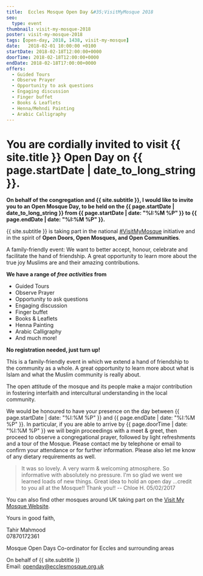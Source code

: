 ```yaml
---
title:  Eccles Mosque Open Day &#35;VisitMyMosque 2018
seo:
  type: event
thumbnail: visit-my-mosque-2018
poster: visit-my-mosque-2018
tags: [open-day, 2018, 1438, visit-my-mosque]
date:   2018-02-01 10:00:00 +0100
startDate: 2018-02-18T12:00:00+0000
doorTime: 2018-02-18T12:00:00+0000
endDate: 2018-02-18T17:00:00+0000
offers:
  - Guided Tours
  - Observe Prayer
  - Opportunity to ask questions
  - Engaging discussion
  - Finger buffet
  - Books & Leaflets
  - Henna/Mehndi Painting
  - Arabic Calligraphy
---
```


# You are cordially invited to visit {{ site.title }} Open Day on {{ page.startDate | date_to_long_string }}.

**On behalf of the congregation and {{ site.subtitle }}, I would like to invite you to an Open Mosque Day, to be held on the {{ page.startDate | date_to_long_string }} from {{ page.startDate | date: "%I:%M %P" }} to {{ page.endDate | date: "%I:%M %P" }}.**

{{ site.subtitle }} is taking part in the national [#VisitMyMosque](http://www.visitmymosque.org) initiative and in the spirit of **Open Doors, Open Mosques, and Open Communities**.

A family-friendly event: We want to better accept, honour, celebrate and facilitate the hand of friendship. A great opportunity to learn more about the true joy Muslims are and their amazing contributions.

**We have a range of _free activities_ from**
* Guided Tours
* Observe Prayer
* Opportunity to ask questions
* Engaging discussion
* Finger buffet
* Books & Leaflets
* Henna Painting
* Arabic Calligraphy
* And much more!

**No registration needed, just turn up!**

This is a family-friendly event in which we extend a hand of friendship to the community as a whole. A great opportunity to learn more about what is Islam and what the Muslim community is really about.

The open attitude of the mosque and its people make a major contribution in fostering interfaith and intercultural understanding in the local community.

We would be honoured to have your presence on the day between {{ page.startDate | date: "%I:%M %P" }} and {{ page.endDate | date: "%I:%M %P" }}. In particular, if you are able to arrive by {{ page.doorTime | date: "%I:%M %P" }} we will begin proceedings with a meet & greet, then proceed to observe a congregational prayer, followed by light refreshments and a tour of the Mosque. Please contact me by telephone or email to confirm your attendance or for further information. Please also let me know of any dietary requirements as well.

> It was so lovely. A very warm & welcoming atmosphere. So informative with absolutely no pressure. I'm so glad we went we learned loads of new things. Great idea to hold an open day ...credit to you all at the Mosque!! Thank you!!
> -- Chloe H. 05/02/2017

You can also find other mosques around UK taking part on the [Visit My Mosque Website](http://www.visitmymosque.org/find-my-mosque/).

Yours in good faith,


Tahir Mahmood<br />
07870172361

Mosque Open Days Co-ordinator for Eccles and surrounding areas<br/>

On behalf of {{ site.subtitle }}<br />
Email: [openday@ecclesmosque.org.uk](mailto:openday@ecclesmosque.org.uk)
